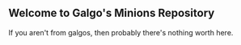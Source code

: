 ## Welcome to Galgo's Minions Repository

 If you aren't from galgos, then probably there's nothing worth here.


